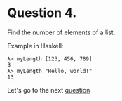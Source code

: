 # Question 4.
Find the number of elements of a list.

Example in Haskell:

```
λ> myLength [123, 456, 789]
3
λ> myLength "Hello, world!"
13
```




Let's go to the next [question](question5.md)
